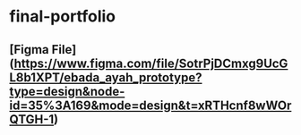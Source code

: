 # final-portfolio

## [Figma File] (https://www.figma.com/file/SotrPjDCmxg9UcGL8b1XPT/ebada_ayah_prototype?type=design&node-id=35%3A169&mode=design&t=xRTHcnf8wWOrQTGH-1)
